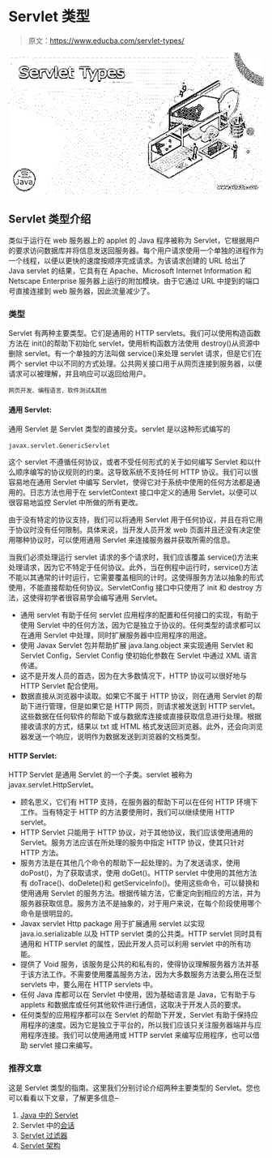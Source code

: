 # Servlet 类型

> 原文：<https://www.educba.com/servlet-types/>

![Servlet Types](img/8f5e03ca4fc7f74991945b6389ab3f75.png)



## Servlet 类型介绍

类似于运行在 web 服务器上的 applet 的 Java 程序被称为 Servlet，它根据用户的要求访问数据库并将信息发送回服务器。每个用户请求使用一个单独的进程作为一个线程，以便以更快的速度按顺序完成请求。为该请求创建的 URL 给出了 Java servlet 的结果，它具有在 Apache、Microsoft Internet Information 和 Netscape Enterprise 服务器上运行的附加模块。由于它通过 URL 中提到的端口号直接连接到 web 服务器，因此流量减少了。

### 类型

Servlet 有两种主要类型。它们是通用的 HTTP servlets。我们可以使用构造函数方法在 init()的帮助下初始化 servlet，使用析构函数方法使用 destroy()从资源中删除 servlet。有一个单独的方法叫做 service()来处理 servlet 请求，但是它们在两个 servlet 中以不同的方式处理。公共网关接口用于从网页连接到服务器，以便请求可以被理解，并且响应可以返回给用户。

<small>网页开发、编程语言、软件测试&其他</small>

#### 通用 Servlet:

通用 Servlet 是 Servlet 类型的直接分支。servlet 是以这种形式编写的

`javax.servlet.GenericServlet`

这个 servlet 不遵循任何协议，或者不受任何形式的关于如何编写 Servlet 和以什么顺序编写的协议规则的约束。这导致系统不支持任何 HTTP 协议。我们可以很容易地在通用 Servlet 中编写 Servlet，使得它对于系统中使用的任何方法都是通用的。日志方法也用于在 servletContext 接口中定义的通用 Servlet，以便可以很容易地监控 Servlet 中所做的所有更改。

由于没有特定的协议支持，我们可以将通用 Servlet 用于任何协议，并且在将它用于协议时没有任何限制。具体来说，当开发人员开发 web 页面并且还没有决定使用哪种协议时，可以使用通用 Servlet 来连接服务器并获取所需的信息。

当我们必须处理运行 servlet 请求的多个请求时，我们应该覆盖 service()方法来处理请求，因为它不特定于任何协议。此外，当在例程中运行时，service()方法不能以其通常的计时运行，它需要覆盖相同的计时。这使得服务方法以抽象的形式使用，不能直接帮助任何协议。ServletConfig 接口中只使用了 init 和 destroy 方法，这使得初学者很容易学会编写通用 Servlet。

*   通用 servlet 有助于任何 servlet 应用程序的配置和任何接口的实现，有助于使用 Servlet 中的任何方法，因为它是独立于协议的。任何类型的请求都可以在通用 Servlet 中处理，同时扩展服务器中应用程序的用途。
*   使用 Javax Servlet 包并帮助扩展 java.lang.object 来实现通用 Servlet 和 Servlet Config，Servlet Config 使初始化参数在 Servlet 中通过 XML 语言传递。
*   这不是开发人员的首选，因为在大多数情况下，HTTP 协议可以很好地与 HTTP Servlet 配合使用。
*   数据直接从浏览器中读取。如果它不属于 HTTP 协议，则在通用 Servlet 的帮助下进行管理，但是如果它是 HTTP 网页，则请求被发送到 HTTP servlet。这些数据在任何软件的帮助下或与数据库连接或直接获取信息进行处理。根据接收请求的方式，结果以 txt 或 HTML 格式发送回浏览器。此外，还会向浏览器发送一个响应，说明作为数据发送到浏览器的文档类型。

#### HTTP Servlet:

HTTP Servlet 是通用 Servlet 的一个子类。servlet 被称为 javax.servlet.HttpServlet。

*   顾名思义，它们有 HTTP 支持，在服务器的帮助下可以在任何 HTTP 环境下工作。当有特定于 HTTP 的方法要使用时，我们可以继续使用 HTTP servlet。
*   HTTP Servlet 只能用于 HTTP 协议，对于其他协议，我们应该使用通用的 Servlet。服务方法应该在所处理的服务中指定 HTTP 协议，使其只针对 HTTP 方法。
*   服务方法是在其他几个命令的帮助下一起处理的。为了发送请求，使用 doPost()，为了获取请求，使用 doGet()。HTTP servlet 中使用的其他方法有 doTrace()、doDelete()和 getServiceInfo()。使用这些命令，可以替换和使用通用 Servlet 的服务方法。根据传输方法，它重定向到相应的方法，并为服务器获取信息。服务方法不是抽象的，对于用户来说，在每个阶段使用哪个命令是很明显的。
*   Javax servlet Http package 用于扩展通用 servlet 以实现 java.io.serializable 以及 HTTP servlet 类的公共类。HTTP servlet 同时具有通用和 HTTP servlet 的属性，因此开发人员可以利用 servlet 中的所有功能。
*   提供了 Void 服务，该服务是公共的和私有的，使得协议理解服务器方法并基于该方法工作。不需要使用覆盖服务方法，因为大多数服务方法要么用在泛型 servlets 中，要么用在 HTTP servlets 中。
*   任何 Java 库都可以在 Servlet 中使用，因为基础语言是 Java，它有助于与 applets 和数据库或任何其他软件进行通信，这取决于开发人员的要求。
*   任何类型的应用程序都可以在 Servlet 的帮助下开发，Servlet 有助于保持应用程序的速度。因为它是独立于平台的，所以我们应该只关注服务器端并与应用程序连接。我们可以使用通用或 HTTP servlet 来编写应用程序，也可以借助 servlet 接口来编写。

### 推荐文章

这是 Servlet 类型的指南。这里我们分别讨论介绍两种主要类型的 Servlet。您也可以看看以下文章，了解更多信息–

1.  [Java 中的 Servlet](https://www.educba.com/servlet-in-java/)
2.  Servlet 中的[会话](https://www.educba.com/session-in-servlet/)
3.  [Servlet 过滤器](https://www.educba.com/servlet-filter/)
4.  [Servlet 架构](https://www.educba.com/servlet-architecture/)





